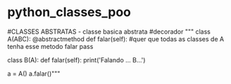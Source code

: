 # python_classes_poo

#CLASSES ABSTRATAS - classe basica abstrata
#decorador
"""
class A(ABC):
    @abstractmethod
    def falar(self): #quer que todas as classes de A tenha esse metodo falar
        pass

class B(A):
    def falar(self):
        print('Falando ... B...')

a = A()
a.falar()"""